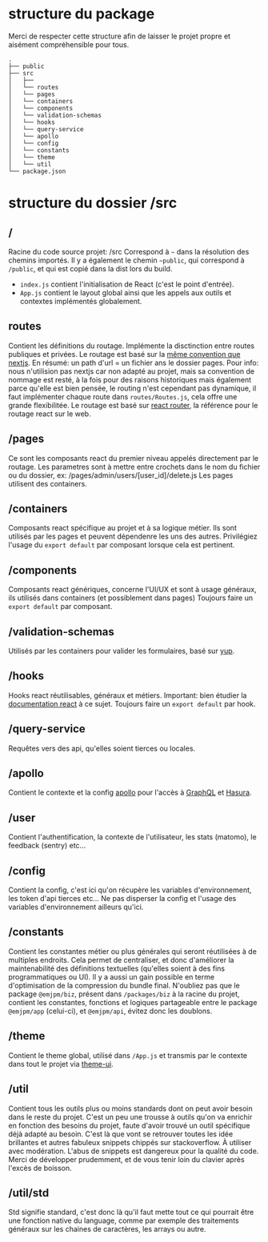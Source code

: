 # structure du package
Merci de respecter cette structure afin de laisser le projet propre
et aisément compréhensible pour tous.
```
.
├── public
├── src
│   ├──
│   └── routes
│   └── pages
│   └── containers
│   └── components
│   └── validation-schemas
│   └── hooks
│   └── query-service
│   └── apollo
│   └── config
│   └── constants
│   └── theme
│   └── util
└── package.json
```

# structure du dossier /src

## /
Racine du code source projet: /src
Correspond à `~` dans la résolution des chemins importés.
Il y a également le chemin `~public`, qui correspond à `/public`, et qui est copié dans la dist lors du build.
- `index.js` contient l'initialisation de React (c'est le point d'entrée).
- `App.js` contient le layout global ainsi que les appels aux outils
et contextes implémentés globalement.

## routes
Contient les définitions du routage.
Implémente la disctinction entre routes publiques et privées.
Le routage est basé sur la [même convention que nextjs](https://essential-dev-skills.com/nextjs/developpons-avec-next/le-routing).
En résumé: un path d'url = un fichier ans le dossier pages.
Pour info: nous n'utilision pas nextjs car non adapté au projet, mais sa convention de nommage est resté, à la fois pour des raisons historiques mais également parce qu'elle est bien pensée, le routing n'est cependant pas dynamique, il faut implémenter chaque route dans `routes/Routes.js`, cela offre une grande flexibilitée.
Le routage est basé sur [react router](https://reactrouter.com/web), la référence pour le routage react sur le web.

## /pages
Ce sont les composants react du premier niveau appelés directement par le routage.
Les parametres sont à mettre entre crochets dans le nom du fichier ou du dossier,
ex: /pages/admin/users/[user_id]/delete.js
Les pages utilisent des containers.

## /containers
Composants react spécifique au projet et à sa logique métier.
Ils sont utilisés par les pages et peuvent dépendenre les uns des autres.
Privilégiez l'usage du `export default` par composant lorsque cela est pertinent.

## /components
Composants react génériques, concerne l'UI/UX et sont à usage généraux,
ils utilisés dans containers (et possiblement dans pages)
Toujours faire un `export default` par composant.

## /validation-schemas
Utilisés par les containers pour valider les formulaires, basé sur [yup](https://github.com/jquense/yup).

## /hooks
Hooks react réutilisables, généraux et métiers.
Important: bien étudier la [documentation react](https://fr.reactjs.org/docs/hooks-reference.html) à ce sujet.
Toujours faire un `export default` par hook.

## /query-service
Requêtes vers des api, qu'elles soient tierces ou locales.

## /apollo
Contient le contexte et la config [apollo](https://www.apollographql.com/) pour l'accès à [GraphQL](https://graphql.org/) et [Hasura](https://hasura.io/).

## /user
Contient l'authentification, la contexte de l'utilisateur, les stats (matomo), le feedback (sentry) etc...

## /config
Contient la config, c'est ici qu'on récupère les variables d'environnement,
les token d'api tierces etc...
Ne pas disperser la config et l'usage des variables d'environnement ailleurs qu'ici.

## /constants
Contient les constantes métier ou plus générales qui seront réutilisées à de multiples endroits.
Cela permet de centraliser, et donc d'améliorer la maintenabilité des définitions textuelles (qu'elles soient à des fins programmatiques ou UI).
Il y a aussi un gain possible en terme d'optimisation de la compression du bundle final.
N'oubliez pas que le package `@emjpm/biz`, présent dans `/packages/biz` à la racine du projet, contient les constantes, fonctions et logiques partageable entre le package `@emjpm/app` (celui-ci), et `@emjpm/api`, évitez donc les doublons.

## /theme
Contient le theme global, utilisé dans `/App.js` et transmis par le contexte dans tout le projet via [theme-ui](https://theme-ui.com/).

## /util
Contient tous les outils plus ou moins standards dont on peut avoir besoin dans le reste du projet.
C'est un peu une trousse à outils qu'on va enrichir en fonction des besoins du projet, faute d'avoir trouvé un outil spécifique déjà adapté au besoin.
C'est là que vont se retrouver toutes les idée brillantes et autres fabuleux snippets chippés sur stackoverflow.
À utiliser avec modération. L'abus de snippets est dangereux pour la qualité du code. Merci de développer prudemment, et de vous tenir loin du clavier après l'excès de boisson.

## /util/std
Std signifie standard, c'est donc là qu'il faut mette tout ce qui pourrait être une fonction native du language, comme par exemple des traitements généraux sur les chaines de caractères, les arrays ou autre.
